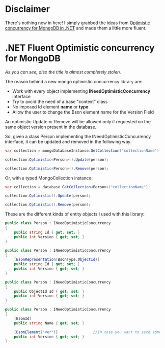 Disclaimer
===================================================

There's nothing new in here! I simply grabbed the ideas from [Optimistic concurrency for MongoDB in .NET][id] and made them a little more fluent.

.NET Fluent Optimistic concurrency for MongoDB 
===================================================

*As you can see, also the title is almost completely stolen.*

The reason behind a new mongo optimistic concurrency library are:

- Work with every object implementing **INeedOptimisticConcurrency** interface
- Try to avoid the need of a base "context" class
- No imposed Id element **name** or **type**
- Allow the user to change the Bson element name for the Version Field

An optimistic Update or Remove will be allowed only if requested on the same object version present in the database. 

So, given a class Person implementing the INeedOptimisticConcurrency interface, it can be updated and removed in the following way:

```C#
var collection = mongoDatabaseInstance.GetCollection("collectionName");

collection.Optimistic<Person>().Update(person);

collection.Optimistic<Person>().Remove(person);
```

Or, with a typed MongoCollection instance:

```C#
var collection = database.GetCollection<Person>("collectionName");

collection.Optimistic().Update(person);

collection.Optimistic().Remove(person);
```

These are the different kinds of entity objects I used with this library:

```C#
public class Person : INeedOptimisticConcurrency
{
    public string Id { get; set; }
    public int Version { get; set; }
}

public class Person : INeedOptimisticConcurrency
{
	[BsonRepresentation(BsonType.ObjectId)]
    public string Id { get; set; }
    public int Version { get; set; }
}

public class Person : INeedOptimisticConcurrency
{
    public ObjectId Id { get; set; }
    public int Version { get; set; }
}

public class Person : INeedOptimisticConcurrency
{
    [BsonId]
    public string Name { get; set; }

	[BsonElement("ver")]				//In case you want to save some space in your mongo database
    public int Version { get; set; }
}
```

[id]: https://github.com/mikeckennedy/optimistic_concurrency_mongodb_dotnet